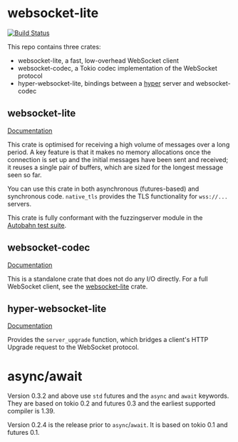 # websocket-lite

[![Build Status](https://travis-ci.org/1tgr/rust-websocket-lite.svg?branch=master)](https://travis-ci.org/1tgr/rust-websocket-lite)

This repo contains three crates:
- websocket-lite, a fast, low-overhead WebSocket client 
- websocket-codec, a Tokio codec implementation of the WebSocket protocol
- hyper-websocket-lite, bindings between a [hyper](https://hyper.rs) server and websocket-codec

## websocket-lite
[Documentation](https://docs.rs/websocket-lite)

This crate is optimised for receiving a high volume of messages over a long period. A key feature is that it makes
no memory allocations once the connection is set up and the initial messages have been sent and received; it reuses
a single pair of buffers, which are sized for the longest message seen so far.

You can use this crate in both asynchronous (futures-based) and synchronous code.
`native_tls` provides the TLS functionality for `wss://...` servers.

This crate is fully conformant with the fuzzingserver module in the
[Autobahn test suite](https://github.com/crossbario/autobahn-testsuite).

## websocket-codec

[Documentation](https://docs.rs/websocket-codec)

This is a standalone crate that does not do any I/O directly. For a full WebSocket client, see the [websocket-lite](https://docs.rs/websocket-lite) crate.

## hyper-websocket-lite

[Documentation](https://docs.rs/hyper-websocket-lite)

Provides the `server_upgrade` function, which bridges a client's HTTP Upgrade request to the WebSocket protocol.

# async/await
Version 0.3.2 and above use `std` futures and the `async` and `await` keywords. They are based on tokio
0.2 and futures 0.3 and the earliest supported compiler is 1.39.

Version 0.2.4 is the release prior to `async`/`await`. It is based on tokio 0.1 and futures 0.1. 

